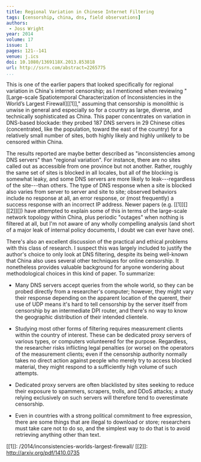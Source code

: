 ```yaml
---
title: Regional Variation in Chinese Internet Filtering
tags: [censorship, china, dns, field observations]
authors:
 - Joss Wright
year: 2014
volume: 17
issue: 1
pages: 121--141
venue: j.ics
doi: 10.1080/1369118X.2013.853818
url: http://ssrn.com/abstract=2265775
...
```


This is one of the earlier papers that looked specifically for
regional variation in China's internet censorship; as I mentioned when
reviewing
"[Large-scale Spatiotemporal Characterization of Inconsistencies in the World’s Largest Firewall][[1]],"
assuming that censorship is monolithic is unwise in general and
especially so for a country as large, diverse, and technically
sophisticated as China.  This paper concentrates on variation in
DNS-based blockade: they probed 187 DNS servers in 29 Chinese cities
(concentrated, like the population, toward the east of the country)
for a relatively small number of sites, both highly likely and highly
unlikely to be censored within China.

The results reported are maybe better described as "inconsistencies
among DNS servers" than "regional variation".  For instance, there are
no sites called out as accessible from one province but not another.
Rather, roughly the same set of sites is blocked in all locales, but
all of the blocking is somewhat leaky, and some DNS servers are more
likely to leak---regardless of the site---than others.  The type of
DNS response when a site is blocked also varies from server to server
and site to site; observed behaviors include no response at all, an
error response, or (most frequently) a success response with an
incorrect IP address.  Newer papers (e.g. [[1]][] [[2]][]) have
attempted to explain some of this in terms of the large-scale network
topology within China, plus periodic "outages" when nothing is
filtered at all, but I'm not aware of any wholly compelling analysis
(and short of a major leak of internal policy documents, I doubt
we can ever have one).

There's also an excellent discussion of the practical and ethical
problems with this class of research.  I suspect this was largely
included to justify the author's choice to only look at DNS filtering,
despite its being well-known that China also uses several other
techniques for online censorship.  It nonetheless provides valuable
background for anyone wondering about methodological choices in this
kind of paper.  To summarize:

 * Many DNS servers accept queries from the whole world, so they can
   be probed directly from a researcher's computer; however, they
   might vary their response depending on the apparent location of the
   querent, their use of UDP means it's hard to tell censorship by the
   server itself from censorship by an intermediate DPI router, and
   there's no way to know the geographic distribution of their
   intended clientele.

 * Studying most other forms of filtering requires measurement clients
   within the country of interest.  These can be dedicated proxy
   servers of various types, or computers volunteered for the
   purpose.  Regardless, the researcher risks inflicting legal
   penalties (or worse) on the operators of the measurement clients;
   even if the censorship authority normally takes no direct action
   against people who merely try to access blocked material, they
   might respond to a sufficiently high volume of such attempts.

 * Dedicated proxy servers are often blacklisted by sites seeking to
   reduce their exposure to spammers, scrapers, trolls, and DDoS
   attacks; a study relying exclusively on such servers will therefore
   tend to overestimate censorship.

 * Even in countries with a strong political commitment to free
   expression, there are some things that are illegal to download or
   store; researchers must take care not to do so, and the simplest
   way to do that is to avoid retrieving anything other than text.

[[1]]: /2014/inconsistencies-worlds-largest-firewall/
[[2]]: http://arxiv.org/pdf/1410.0735
